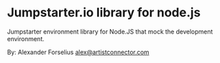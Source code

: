 Jumpstarter.io library for node.js
==================================

Jumpstarter environment library for Node.JS that mock the development environment.


By: Alexander Forselius <alex@artistconnector.com>